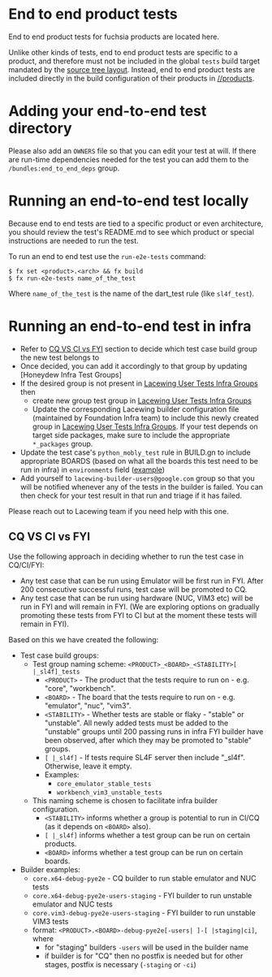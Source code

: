 # End to end product tests

End to end product tests for fuchsia products are located here.

Unlike other kinds of tests, end to end product tests are specific to a product,
and therefore must not be included in the global `tests` build target mandated
by the [source tree layout](../../docs/development/source_code/layout.md).
Instead, end to end product tests are included directly in the build
configuration of their products in [//products](../../products/).

# Adding your end-to-end test directory

Please also add an `OWNERS` file so that you can edit your test at will. If
there are run-time dependencies needed for the test you can add them to the
`/bundles:end_to_end_deps` group.

# Running an end-to-end test locally

Because end to end tests are tied to a specific product or even architecture,
you should review the test's README.md to see which product or special
instructions are needed to run the test.

To run an end to end test use the `run-e2e-tests` command:

```
$ fx set <product>.<arch> && fx build
$ fx run-e2e-tests name_of_the_test
```

Where `name_of_the_test` is the name of the dart_test rule (like `sl4f_test`).

# Running an end-to-end test in infra
* Refer to [CQ VS CI vs FYI](#CQ-VS-CI-vs-FYI) section to decide which test case
build group the new test belongs to
* Once decided, you can add it accordingly to that group by updating
[Honeydew Infra Test Groups]
* If the desired group is not present in [Lacewing User Tests Infra Groups] then
  * create new group test group in [Lacewing User Tests Infra Groups]
  * Update the corresponding Lacewing builder configuration file (maintained by
    Foundation Infra team) to include this newly created group in
    [Lacewing User Tests Infra Groups]. If your test depends on target side
    packages, make sure to include the appropriate `*_packages` group.
* Update the test case's `python_mobly_test` rule in BUILD.gn to include
  appropriate BOARDS (based on what all the boards this test need to be run in
  infra) in `environments` field ([example](../../testing/end_to_end/examples/test_soft_reboot/BUILD.gn))
* Add yourself to `lacewing-builder-users@google.com` group so that you will be
  notified whenever any of the tests in the builder is failed. You can then
  check for your test result in that run and triage if it has failed.

Please reach out to Lacewing team if you need help with this one.

## CQ VS CI vs FYI
Use the following approach in deciding whether to run the test case in CQ/CI/FYI:
* Any test case that can be run using Emulator will be first run in FYI.
  After 200 consecutive successful runs, test case will be promoted to CQ.
* Any test case that can be run using hardware (NUC, VIM3 etc) will be run in
  FYI and will remain in FYI. (We are exploring options on gradually promoting
  these tests from FYI to CI but at the moment these tests will remain in FYI).

Based on this we have created the following:
* Test case build groups:
  * Test group naming scheme: `<PRODUCT>_<BOARD>_<STABILITY>[ |_sl4f]_tests`
    * `<PRODUCT>` - The product that the tests require to run on - e.g. "core",
        "workbench".
    * `<BOARD>` - The board that the tests require to run on - e.g. "emulator",
        "nuc", "vim3".
    * `<STABILITY>` - Whether tests are stable or flaky - "stable" or "unstable".
        All newly added tests must be added to the "unstable" groups until 200
        passing runs in infra FYI builder have been observed, after which they
        may be promoted to "stable" groups.
    * `[ |_sl4f]` - If tests require SL4F server then include "_sl4f".
        Otherwise, leave it empty.
    * Examples:
      * `core_emulator_stable_tests`
      * `workbench_vim3_unstable_tests`
  * This naming scheme is chosen to facilitate infra builder configuration.
    * `<STABILITY>` informs whether a group is potential to run in CI/CQ
        (as it depends on `<BOARD>` also).
    * `[ |_sl4f]` informs whether a test group can be run on certain products.
    * `<BOARD>` informs whether a test group can be run on certain boards.
* Builder examples:
  * `core.x64-debug-pye2e` - CQ builder to run stable emulator and NUC tests
  * `core.x64-debug-pye2e-users-staging` - FYI builder to run unstable emulator and NUC tests
  * `core.vim3-debug-pye2e-users-staging` - FYI builder to run unstable VIM3 tests
  * format: `<PRODUCT>.<BOARD>-debug-pye2e[-users| ]-[ |staging|ci]`, where
    * for "staging" builders `-users` will be used in the builder name
    * if builder is for "CQ" then no postfix is needed but for other stages,
      postfix is necessary (`-staging` or `-ci`)


[Lacewing User Tests Infra Groups]: BUILD.gn

